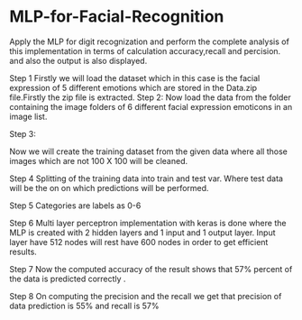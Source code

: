 # MLP-for-Facial-Recognition
Apply the MLP for digit recognization and perform the complete analysis of this implementation in terms of calculation accuracy,recall and percision. and also the output is also displayed.
        
Step 1
Firstly we will load   the dataset which in this case is the facial expression of 5 different emotions which are stored in the Data.zip file.Firstly the zip file is extracted.
Step 2:
Now load the data from the  folder containing the image folders of 6 different  facial expression emoticons in an image list.
 

Step 3:

Now we will create the training dataset from the given data  where all those images which are not 100 X 100 will be cleaned.
 




Step 4
Splitting of the training data into train and test var. Where test data will be the on on which predictions will be performed.
 
Step 5
Categories are labels as 0-6
 
Step 6
Multi layer perceptron implementation with keras is done where the MLP is created with 2 hidden layers and 1 input and 1 output layer. Input layer have 512 nodes will rest have 600 nodes in order to get efficient results.
 


Step 7
Now the computed accuracy of the result  shows that 57% percent of the data is predicted correctly . 
 
 

Step 8
On computing the precision and the recall we get that precision of data prediction is 55% and recall is 57% 
 

	

                     
